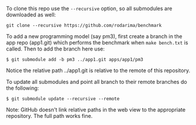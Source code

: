 To clone this repo use the `--recursive` option, so all submodules are
downloaded as well:

	git clone --recursive https://github.com/rodarima/benchmark

To add a new programming model (say pm3), first create a branch in the app repo
(app1.git) which performs the benchmark when `make bench.txt` is called. Then to
add the branch here use:

	$ git submodule add -b pm3 ../app1.git apps/app1/pm3

Notice the relative path ../app1.git is relative to the remote of this
repository.

To update all submodules and point all branch to their remote branches do the
following:

	$ git submodule update --recursive --remote

Note: GitHub doesn't link relative paths in the web view to the appropriate
repository. The full path works fine.

